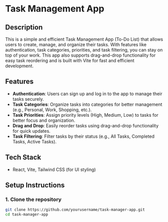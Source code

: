 # Task Management App

## Description
This is a simple and efficient Task Management App (To-Do List) that allows users to create, manage, and organize their tasks. With features like authentication, task categories, priorities, and task filtering, you can stay on top of your work. This app also supports drag-and-drop functionality for easy task reordering and is built with Vite for fast and efficient development.

## Features

- **Authentication**: Users can sign up and log in to the app to manage their tasks securely.
- **Task Categories**: Organize tasks into categories for better management (e.g., Personal, Work, Shopping, etc.).
- **Task Priorities**: Assign priority levels (High, Medium, Low) to tasks for better focus and organization.
- **Drag and Drop**: Easily reorder tasks using drag-and-drop functionality for quick updates.
- **Task Filtering**: Filter tasks by their status (e.g., All Tasks, Completed Tasks, Active Tasks).

## Tech Stack

-  React, Vite, Tailwind CSS (for UI styling)

## Setup Instructions

### 1. Clone the repository

```bash
git clone https://github.com/yourusername/task-manager-app.git
cd task-manager-app
